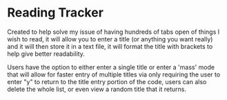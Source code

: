 # **Reading Tracker**

Created to help solve my issue of having hundreds of tabs open of things I wish to read, it will allow you to enter a
title (or anything you want really) and it will then store it in a text file,
it will format the title with brackets to help give better readability.

Users have the option to either enter a single title or enter a 'mass' mode that will allow for faster entry of multiple titles via only requiring the user to enter "y" to return to the title entry portion of the code, users can also delete the whole list, or even view a random title that it returns.
